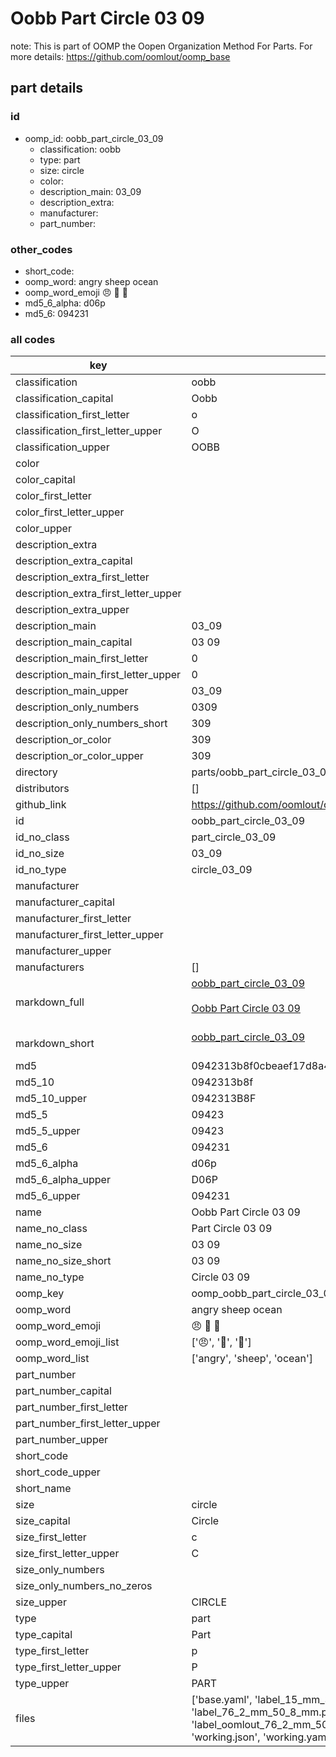 # Oobb Part Circle 03 09  

note: This is part of OOMP the Oopen Organization Method For Parts. For more details: https://github.com/oomlout/oomp_base

##  part details





### id
* oomp_id: oobb_part_circle_03_09
  * classification: oobb
  * type: part
  * size: circle
  * color: 
  * description_main: 03_09
  * description_extra: 
  * manufacturer: 
  * part_number: 

### other_codes
* short_code: 
* oomp_word: angry sheep ocean
* oomp_word_emoji :angry: :sheep: :ocean:
* md5_6_alpha: d06p
* md5_6: 094231

### all codes 
| key | value |  
| --- | --- |  
| classification | oobb |  
| classification_capital | Oobb |  
| classification_first_letter | o |  
| classification_first_letter_upper | O |  
| classification_upper | OOBB |  
| color |  |  
| color_capital |  |  
| color_first_letter |  |  
| color_first_letter_upper |  |  
| color_upper |  |  
| description_extra |  |  
| description_extra_capital |  |  
| description_extra_first_letter |  |  
| description_extra_first_letter_upper |  |  
| description_extra_upper |  |  
| description_main | 03_09 |  
| description_main_capital | 03 09 |  
| description_main_first_letter | 0 |  
| description_main_first_letter_upper | 0 |  
| description_main_upper | 03_09 |  
| description_only_numbers | 0309 |  
| description_only_numbers_short | 309 |  
| description_or_color | 309 |  
| description_or_color_upper | 309 |  
| directory | parts/oobb_part_circle_03_09 |  
| distributors | [] |  
| github_link | https://github.com/oomlout/oomlout_oomp_part_src/tree/main/parts/oobb_part_circle_03_09/working |  
| id | oobb_part_circle_03_09 |  
| id_no_class | part_circle_03_09 |  
| id_no_size | 03_09 |  
| id_no_type | circle_03_09 |  
| manufacturer |  |  
| manufacturer_capital |  |  
| manufacturer_first_letter |  |  
| manufacturer_first_letter_upper |  |  
| manufacturer_upper |  |  
| manufacturers | [] |  
| markdown_full | [oobb_part_circle_03_09](https://github.com/oomlout/oomlout_oomp_part_src/tree/main/parts/oobb_part_circle_03_09/working)<br>[](https://github.com/oomlout/oomlout_oomp_part_src/tree/main/parts/oobb_part_circle_03_09/working)<br>[Oobb Part Circle 03 09](https://github.com/oomlout/oomlout_oomp_part_src/tree/main/parts/oobb_part_circle_03_09/working)<br><br> |  
| markdown_short | [oobb_part_circle_03_09](https://github.com/oomlout/oomlout_oomp_part_src/tree/main/parts/oobb_part_circle_03_09/working)<br><br> |  
| md5 | 0942313b8f0cbeaef17d8a4cd75c9307 |  
| md5_10 | 0942313b8f |  
| md5_10_upper | 0942313B8F |  
| md5_5 | 09423 |  
| md5_5_upper | 09423 |  
| md5_6 | 094231 |  
| md5_6_alpha | d06p |  
| md5_6_alpha_upper | D06P |  
| md5_6_upper | 094231 |  
| name | Oobb Part Circle 03 09 |  
| name_no_class | Part Circle 03 09 |  
| name_no_size | 03 09 |  
| name_no_size_short | 03 09 |  
| name_no_type | Circle 03 09 |  
| oomp_key | oomp_oobb_part_circle_03_09 |  
| oomp_word | angry sheep ocean |  
| oomp_word_emoji | :angry: :sheep: :ocean: |  
| oomp_word_emoji_list | [':angry:', ':sheep:', ':ocean:'] |  
| oomp_word_list | ['angry', 'sheep', 'ocean'] |  
| part_number |  |  
| part_number_capital |  |  
| part_number_first_letter |  |  
| part_number_first_letter_upper |  |  
| part_number_upper |  |  
| short_code |  |  
| short_code_upper |  |  
| short_name |  |  
| size | circle |  
| size_capital | Circle |  
| size_first_letter | c |  
| size_first_letter_upper | C |  
| size_only_numbers |  |  
| size_only_numbers_no_zeros |  |  
| size_upper | CIRCLE |  
| type | part |  
| type_capital | Part |  
| type_first_letter | p |  
| type_first_letter_upper | P |  
| type_upper | PART |  
| files | ['base.yaml', 'label_15_mm_30_mm.pdf', 'label_15_mm_30_mm.svg', 'label_76_2_mm_50_8_mm.pdf', 'label_76_2_mm_50_8_mm.svg', 'label_oomlout_76_2_mm_50_8_mm.pdf', 'label_oomlout_76_2_mm_50_8_mm.svg', 'readme.md', 'working.json', 'working.yaml'] |  
